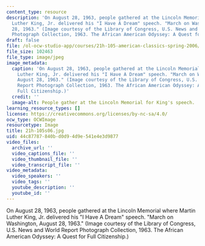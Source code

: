 ```yaml
---
content_type: resource
description: 'On August 28, 1963, people gathered at the Lincoln Memorial where Martin
  Luther King, Jr. delivered his "I Have A Dream" speech. "March on Washington, August
  28, 1963." (Image courtesy of the Library of Congress, U.S. News and World Report
  Photograph Collection, 1963. The African American Odyssey: A Quest for Full Citizenship.)'
draft: false
file: /ol-ocw-studio-app/courses/21h-105-american-classics-spring-2006/44c87787840bd0d94d9e541e4e3d9877_21h-105s06.jpg
file_size: 102463
file_type: image/jpeg
image_metadata:
  caption: 'On August 28, 1963, people gathered at the Lincoln Memorial where Martin
    Luther King, Jr. delivered his "I Have A Dream" speech. "March on Washington,
    August 28, 1963." (Image courtesy of the Library of Congress, U.S. News and World
    Report Photograph Collection, 1963. The African American Odyssey: A Quest for
    Full Citizenship.)'
  credit: ''
  image-alt: People gather at the Lincoln Memorial for King's speech.
learning_resource_types: []
license: https://creativecommons.org/licenses/by-nc-sa/4.0/
ocw_type: OCWImage
resourcetype: Image
title: 21h-105s06.jpg
uid: 44c87787-840b-d0d9-4d9e-541e4e3d9877
video_files:
  archive_url: ''
  video_captions_file: ''
  video_thumbnail_file: ''
  video_transcript_file: ''
video_metadata:
  video_speakers: ''
  video_tags: ''
  youtube_description: ''
  youtube_id: ''
---
```

On August 28, 1963, people gathered at the Lincoln Memorial where Martin Luther King, Jr. delivered his "I Have A Dream" speech. "March on Washington, August 28, 1963." (Image courtesy of the Library of Congress, U.S. News and World Report Photograph Collection, 1963. The African American Odyssey: A Quest for Full Citizenship.)